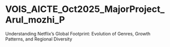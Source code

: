 # VOIS_AICTE_Oct2025_MajorProject_Arul_mozhi_P
Understanding Netflix’s Global Footprint: Evolution of Genres, Growth Patterns, and Regional Diversity
